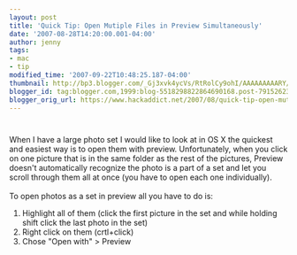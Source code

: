 ```yaml
---
layout: post
title: 'Quick Tip: Open Mutiple Files in Preview Simultaneously'
date: '2007-08-28T14:20:00.001-04:00'
author: jenny
tags:
- mac
- tip
modified_time: '2007-09-22T10:48:25.187-04:00'
thumbnail: http://bp3.blogger.com/_Gj3xvk4ycVs/RtRolCy9ohI/AAAAAAAAARY/SOZwGO-25eI/s72-c/ishot-1.jpg
blogger_id: tag:blogger.com,1999:blog-5518298822864690168.post-7915262359002976347
blogger_orig_url: https://www.hackaddict.net/2007/08/quick-tip-open-mutiple-files-in-preview.html
---
```


<img alt="" border="0" id="BLOGGER_PHOTO_ID_5103819263332688402" src="{{ site.url }}/assets/images/2007-08-28-image-0000.jpg" style="margin: 0px auto 10px; display: block; text-align: center; "/><br/>When I have a large photo set I would like to look at in OS X the quickest and easiest way is to open them with preview.  Unfortunately, when you click on one picture that is in the same folder as the rest of the pictures, Preview doesn't automatically recognize the photo is a part of a set and let you scroll through them all at once (you have to open each one individually).<br/><br/>To open photos as a set in preview all you have to do is:<ol><li>Highlight all of them (click the first picture in the set and while holding shift click the last photo in the set)</li><li>Right click on them (crtl+click)</li><li>Chose "Open with" &gt; Preview<br/></li></ol><img alt="" border="0" id="BLOGGER_PHOTO_ID_5103819688534450722" src="{{ site.url }}/assets/images/2007-08-28-image-0001.jpg" style="margin: 0px auto 10px; display: block; text-align: center; "/>